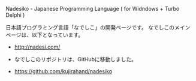 Nadesiko - Japanese Programming Language
( for Widndows + Turbo Delphi )

日本語プログラミング言語「なでしこ」の開発ページです。
なでしこのメインページは、以下となっています。

- http://nadesi.com/

- なでしこのリポジトリは、GitHubに移動しました。
- https://github.com/kujirahand/nadesiko


